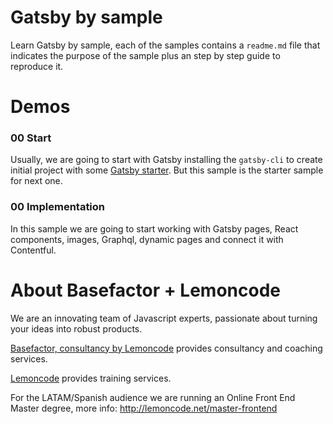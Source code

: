 # Gatsby by sample

Learn Gatsby by sample, each of the samples contains a `readme.md` file that indicates the purpose of the sample plus an step by step guide to reproduce it.

# Demos

### 00 Start

Usually, we are going to start with Gatsby installing the `gatsby-cli` to create initial project with some [Gatsby starter](https://www.gatsbyjs.org/docs/starters/). But this sample is the starter sample for next one.

### 00 Implementation

In this sample we are going to start working with Gatsby pages, React components, images, Graphql, dynamic pages and connect it with Contentful.

# About Basefactor + Lemoncode

We are an innovating team of Javascript experts, passionate about turning your ideas into robust products.

[Basefactor, consultancy by Lemoncode](http://www.basefactor.com) provides consultancy and coaching services.

[Lemoncode](http://lemoncode.net/services/en/#en-home) provides training services.

For the LATAM/Spanish audience we are running an Online Front End Master degree, more info: http://lemoncode.net/master-frontend
